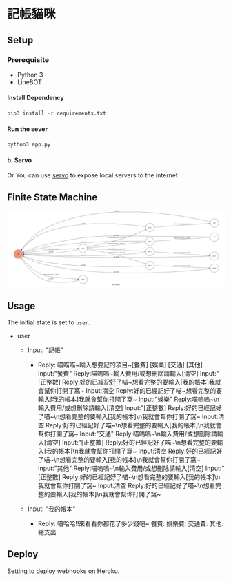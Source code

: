 # 記帳貓咪


## Setup

### Prerequisite
* Python 3
* LineBOT

#### Install Dependency
```sh
pip3 install -r requirements.txt
```



#### Run the sever

```sh
python3 app.py
```

#### b. Servo

Or You can use [servo](http://serveo.net/) to expose local servers to the internet.


## Finite State Machine
![fsm](./fsm.png)

## Usage
The initial state is set to `user`.


* user
	* Input: "記帳"
		* Reply: 喵喵喵~輸入想要記的項目~[餐費]  [娛樂]  [交通]  [其他]
			Input:"餐費"
				Reply:喵嗚嗚~輸入費用/或想刪除請輸入[清空]
					Input:"[正整數]
						Reply:好的已經記好了喵~想看完整的要輸入[我的帳本]我就會幫你打開了窩~
					Input:清空
						Reply:好的已經記好了喵~想看完整的要輸入[我的帳本]我就會幫你打開了窩~
			Input:"娛樂"
				Reply:喵嗚嗚~\n輸入費用/或想刪除請輸入[清空]
					Input:"[正整數]
						Reply:好的已經記好了喵~\n想看完整的要輸入[我的帳本]\n我就會幫你打開了窩~
					Input:清空
						Reply:好的已經記好了喵~\n想看完整的要輸入[我的帳本]\n我就會幫你打開了窩~
			Input:"交通"
				Reply:喵嗚嗚~\n輸入費用/或想刪除請輸入[清空]
					Input:"[正整數]
						Reply:好的已經記好了喵~\n想看完整的要輸入[我的帳本]\n我就會幫你打開了窩~
					Input:清空
						Reply:好的已經記好了喵~\n想看完整的要輸入[我的帳本]\n我就會幫你打開了窩~
			Input:"其他"
				Reply:喵嗚嗚~\n輸入費用/或想刪除請輸入[清空]
					Input:"[正整數]
						Reply:好的已經記好了喵~\n想看完整的要輸入[我的帳本]\n我就會幫你打開了窩~
					Input:清空
						Reply:好的已經記好了喵~\n想看完整的要輸入[我的帳本]\n我就會幫你打開了窩~
						
					

	* Input: "我的帳本"
		* Reply: 
		喵哈哈!!來看看你都花了多少錢吧~
		餐費:
		娛樂費:
		交通費:
		其他:
		總支出:

## Deploy
Setting to deploy webhooks on Heroku.




